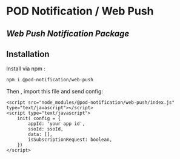 # POD Notification / Web Push
## _Web Push Notification Package_

## Installation

Install via npm :
```sh
npm i @pod-notification/web-push
```
Then , import this file and send config:
```
<script src="node_modules/@pod-notification/web-push/index.js" type="text/javascript"></script>
<script type="text/javascript">
    init( config = {
        appId: 'your app id',
        ssoId: ssoId,
        data: [],
        isSubscriptionRequest: boolean,
    })
</script>
```